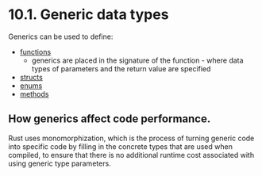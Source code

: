 # 10.1. Generic data types

Generics can be used to define:

- [functions](./crates/generics_in_functions/src/main.rs)
  - generics are placed in the signature of the function - where data types of parameters and the return value are specified
- [structs](./crates/generics_in_structs/src/main.rs)
- [enums](./crates/generics_in_enums/src/main.rs)
- [methods](./crates/generics_in_methods/src/main.rs)

## How generics affect code performance.

Rust uses monomorphization, which is the process of turning generic code into specific code by filling in the concrete types that are used when compiled, to ensure that there is no additional runtime cost associated with using generic type parameters.
